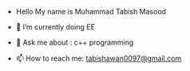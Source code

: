 - Hello My name is Muhammad Tabish Masood

- 🌱 I’m currently doing EE 
- 💬 Ask me about : c++ programming
- 📫 How to reach me: tabishawan0097@gmail.com
